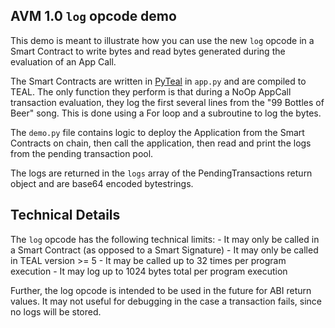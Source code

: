 AVM 1.0 `log` opcode demo
------------------------

This demo is meant to illustrate how you can use the new `log` opcode in a Smart Contract to write bytes and read bytes generated during the evaluation of an App Call.

The Smart Contracts are written in [PyTeal](https://developer.algorand.org/docs/get-details/dapps/pyteal/) in `app.py` and are compiled to TEAL. The only function they perform is that during a NoOp AppCall transaction evaluation, they log the first several lines from the "99 Bottles of Beer" song.  This is done using a For loop and a subroutine to log the bytes. 

The `demo.py` file contains logic to deploy the Application from the Smart Contracts on chain, then call the application,  then read and print the logs from the pending transaction pool.

The logs are returned in the `logs` array of the PendingTransactions return object and are base64 encoded bytestrings. 

Technical Details
-----------------

The `log` opcode has the following technical limits:
    - It may only be called in a Smart Contract (as opposed to a Smart Signature)
    - It may only be called in TEAL version  >= 5 
    - It may be called up to 32 times per program execution 
    - It may log up to 1024 bytes total per program execution


Further, the log opcode is intended to be used in the future for ABI return values. It may not useful for debugging in the case a transaction fails, since no logs will be stored. 

